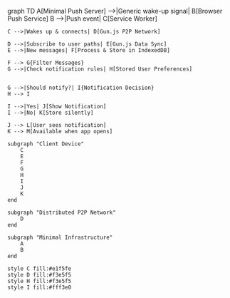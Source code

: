 graph TD
    A[Minimal Push Server] -->|Generic wake-up signal| B[Browser Push Service]
    B -->|Push event| C[Service Worker]
    
    C -->|Wakes up & connects| D[Gun.js P2P Network]
    
    D -->|Subscribe to user paths| E[Gun.js Data Sync]
    E -->|New messages| F[Process & Store in IndexedDB]
    
    F --> G{Filter Messages}
    G -->|Check notification rules| H[Stored User Preferences]
    
    
    G -->|Should notify?| I{Notification Decision}
    H --> I
    
    I -->|Yes| J[Show Notification]
    I -->|No| K[Store silently]
    
    J --> L[User sees notification]
    K --> M[Available when app opens]
    
    subgraph "Client Device"
        C
        E
        F
        G
        H
        I
        J
        K
    end
    
    subgraph "Distributed P2P Network"
        D
    end
    
    subgraph "Minimal Infrastructure"
        A
        B
    end
    
    style C fill:#e1f5fe
    style D fill:#f3e5f5
    style H fill:#f3e5f5
    style I fill:#fff3e0
